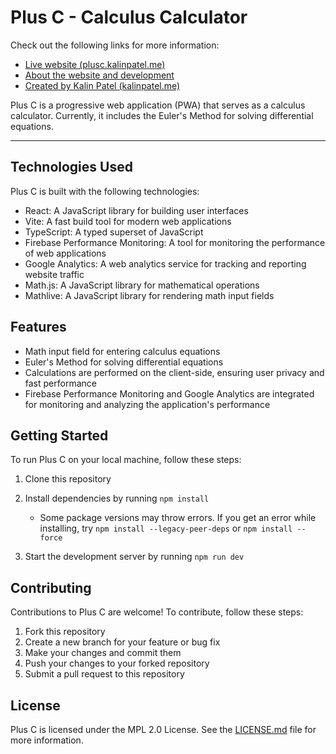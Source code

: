# Plus C - Calculus Calculator

Check out the following links for more information:

- [Live website (plusc.kalinpatel.me)](http://plusc.kalinpatel.me)
- [About the website and development](http://kalinpatel.me/plus-c)
- [Created by Kalin Patel (kalinpatel.me)](http://kalinpatel.me)

Plus C is a progressive web application (PWA) that serves as a calculus calculator. Currently, it includes the Euler's Method for solving differential equations.

---

## Technologies Used

Plus C is built with the following technologies:

- React: A JavaScript library for building user interfaces
- Vite: A fast build tool for modern web applications
- TypeScript: A typed superset of JavaScript
- Firebase Performance Monitoring: A tool for monitoring the performance of web applications
- Google Analytics: A web analytics service for tracking and reporting website traffic
- Math.js: A JavaScript library for mathematical operations
- Mathlive: A JavaScript library for rendering math input fields

## Features

- Math input field for entering calculus equations
- Euler's Method for solving differential equations
- Calculations are performed on the client-side, ensuring user privacy and fast performance
- Firebase Performance Monitoring and Google Analytics are integrated for monitoring and analyzing the application's performance

## Getting Started

To run Plus C on your local machine, follow these steps:

1. Clone this repository
2. Install dependencies by running `npm install`

   - Some package versions may throw errors. If you get an error while installing, try `npm install --legacy-peer-deps` or `npm install --force`

3. Start the development server by running `npm run dev`

## Contributing

Contributions to Plus C are welcome! To contribute, follow these steps:

1. Fork this repository
2. Create a new branch for your feature or bug fix
3. Make your changes and commit them
4. Push your changes to your forked repository
5. Submit a pull request to this repository

## License

Plus C is licensed under the MPL 2.0 License. See the [LICENSE.md](LICENSE.md) file for more information.
